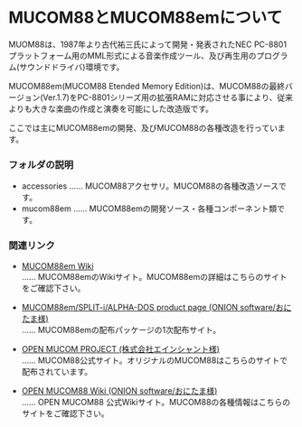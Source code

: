 # MUCOM88とMUCOM88emについて

MUOM88は、1987年より古代祐三氏によって開発・発表されたNEC PC-8801プラットフォーム用のMML形式による音楽作成ツール、及び再生用のプログラム(サウンドドライバ)環境です。<br>

MUCOM88em(MUCOM88 Etended Memory Edition)は、MUCOM88の最終バージョン(Ver.1.7)をPC-8801シリーズ用の拡張RAMに対応させる事により、従来よりも大きな楽曲の作成と演奏を可能にした改造版です。<br>

ここでは主にMUCOM88emの開発、及びMUCOM88の各種改造を行っています。

### フォルダの説明

- accessories …… MUCOM88アクセサリ。MUCOM88の各種改造ソースです。
- mucom88em …… MUCOM88emの開発ソース・各種コンポーネント類です。

### 関連リンク

- [MUCOM88em Wiki](https://github.com/MUCOM88/mucom88/wiki)<br>
   …… MUCOM88emのWikiサイト。MUCOM88emの詳細はこちらのサイトをご確認下さい。

- [MUCOM88em/SPLIT-i/ALPHA-DOS product page (ONION software/おにたま様)](https://onitama.tv/alphados/)<br>
   …… MUCOM88emの配布パッケージの1次配布サイト。

- [OPEN MUCOM PROJECT (株式会社エインシャント様)](https://www.ancient.co.jp/~mucom88)<br>
   …… MUCOM88公式サイト。オリジナルのMUCOM88はこちらのサイトで配布されています。

- [OPEN MUCOM88 Wiki (ONION software/おにたま様)](https://github.com/onitama/mucom88/wiki)<br>
   …… OPEN MUCOM88 公式Wikiサイト。MUCOM88の各種情報はこちらのサイトをご確認下さい。


